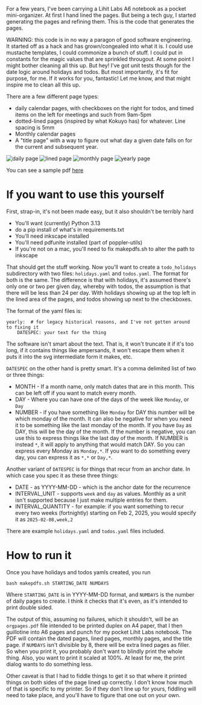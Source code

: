For a few years, I've been carrying a Lihit Labs A6 notebook as a pocket mini-organizer. At first I hand lined the pages. But being a tech guy, I started generating the pages and refining them. This is the code that generates the pages.

WARNING: this code is in no way a paragon of good software engineering. It started off as a hack and has grown/congealed into what it is. I could use mustache templates, I could commonize a bunch of stuff. I could put in constants for the magic values that are sprinkled througout. At some point I might bother cleaning all this up. But hey! I've got unit tests though for the date logic around holidays and todos. But most importantly, it's fit for purpose, for me. If it works for you, fantastic! Let me know, and that might inspire me to clean all this up.

There are a few different page types:
* daily calendar pages, with checkboxes on the right for todos, and timed
  items on the left for meetings and such from 9am-5pm
* dotted-lined pages (inspired by what Kokuyo has) for whatever. Line spacing is 5mm
* Monthly calendar pages
* A "title page" with a way to figure out what day a given date falls on for the current and subsequent year.

![daily page](sample-daily-page.png) ![lined page](sample-lined-page.png)
![monthly page](sample-monthly-page.png) ![yearly page](sample-yearly-page.png)

You can see a sample pdf [here](orgpages-sample.pdf)
# If you want to use this yourself
First, strap-in, it's not been made easy, but it also shouldn't be terribly hard

* You'll want (currently) Python 3.13
* do a pip install of what's in requirements.txt
* You'll need inkscape installed
* You'll need pdfunite installed (part of poppler-utils)
* If you're not on a mac, you'll need to fix makepdfs.sh to alter the path to inkscape
  
That should get the stuff working. Now you'll want to create a `todo_holidays` subdirectory with two files: `holidays.yaml` and `todos.yaml`. The format for both is the same. The difference is that with holidays, it's assumed there's only one or two per given day, whereby with todos, the assumption is that there will be less than 24 per day. With holidays showing up at the top left in the lined area of the pages, and todos showing up next to the checkboxes.

The format of the yaml files is:
```
yearly:  # for legacy historical reasons, and I've not gotten around to fixing it
    DATESPEC: your text for the thing
```

The software isn't smart about the text. That is, it won't truncate it if it's
too long, if it contains things like ampersands, it won't escape them when it
puts it into the svg intermediate form it makes, etc.

`DATESPEC` on the other hand is pretty smart. It's a comma delimited list of two or three things:
* MONTH - If a month name, only match dates that are in this month. This can be left off if you want to match every month.
* DAY - Where you can have one of the days of the week like `Monday`, or `Day`
* NUMBER - if you have something like `Monday` for DAY this number will be which monday of the month. It can also be negative for when you need it to be something like the last monday of the month. If you have `Day` as DAY, this will be the day of the month. If the number is negative, you can use this to express things like the last day of the month. If NUMBER is instead `*`, it will apply to
anything that would match DAY. So you can express every Monday as `Monday,*`. If you want to do something every day, you can express it as `*,*` or `Day,*`.

Another variant of `DATESPEC` is for things that recur from an anchor date. In which case you spec it as these three things:
* DATE - as YYYY-MM-DD - which is the anchor date for the recurrence
* INTERVAL_UNIT - supports `week` and `day` as values. Monthly as a unit isn't supported because I just make multiple entries for them.
* INTERVAL_QUANTITY - for example: if you want something to recur every two weeks (fortnightly)  starting on Feb 2, 2025, you would specify it as `2025-02-08,week,2`

There are example `holidays.yaml` and `todos.yaml` files included.

# How to run it
Once you have holidays and todos yamls created, you run
```
bash makepdfs.sh STARTING_DATE NUMDAYS
```
Where `STARTING_DATE` is in YYYY-MM-DD format, and `NUMDAYS` is the number of daily pages to create. I think it checks that it's even, as it's intended to print double sided.

The output of this, assuming no failures, which it shouldn't, will be an 
`orgpages.pdf` file intended to be printed duplex on A4 paper, that I then 
guillotine into A6 pages and punch for my pocket Lihit Labs notebook. The 
PDF will contain the dated pages, lined pages, monthly pages, and the title 
page. if `NUMDAYS` isn't divisible by 8, there will be extra lined pages as 
filler. So when you print it, you probably don't want to blindly print the 
whole thing. Also, you want to print it scaled at 100%. At least for me,
the print dialog wants to do something less.

Other caveat is that I had to fiddle things to get it so that where it printed things on both sides of the page lined up correctly. I don't know how much of that is specific to my printer. So if they don't line up for yours, fiddling will need to take
place, and you'll have to figure that one out on your own.

